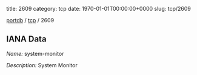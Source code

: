 title: 2609
category: tcp
date: 1970-01-01T00:00:00+0000
slug: tcp/2609

[portdb](/) / [tcp](/category/tcp.html) / 2609


## IANA Data

_Name:_ system-monitor

_Description:_ System Monitor

